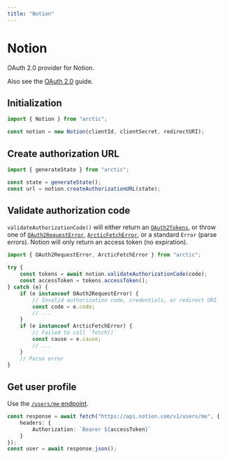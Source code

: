 ```yaml
---
title: "Notion"
---
```


# Notion

OAuth 2.0 provider for Notion.

Also see the [OAuth 2.0](/guides/oauth2) guide.

## Initialization

```ts
import { Notion } from "arctic";

const notion = new Notion(clientId, clientSecret, redirectURI);
```

## Create authorization URL

```ts
import { generateState } from "arctic";

const state = generateState();
const url = notion.createAuthorizationURL(state);
```

## Validate authorization code

`validateAuthorizationCode()` will either return an [`OAuth2Tokens`](/reference/OAuth2Tokens), or throw one of [`OAuth2RequestError`](/reference/OAuth2RequestError), [`ArcticFetchError`](/reference/ArcticFetchError), or a standard `Error` (parse errors). Notion will only return an access token (no expiration).

```ts
import { OAuth2RequestError, ArcticFetchError } from "arctic";

try {
	const tokens = await notion.validateAuthorizationCode(code);
	const accessToken = tokens.accessToken();
} catch (e) {
	if (e instanceof OAuth2RequestError) {
		// Invalid authorization code, credentials, or redirect URI
		const code = e.code;
		// ...
	}
	if (e instanceof ArcticFetchError) {
		// Failed to call `fetch()`
		const cause = e.cause;
		// ...
	}
	// Parse error
}
```

## Get user profile

Use the [`/users/me` endpoint](https://developers.notion.com/reference/get-self).

```ts
const response = await fetch("https://api.notion.com/v1/users/me", {
	headers: {
		Authorization: `Bearer ${accessToken}`
	}
});
const user = await response.json();
```
